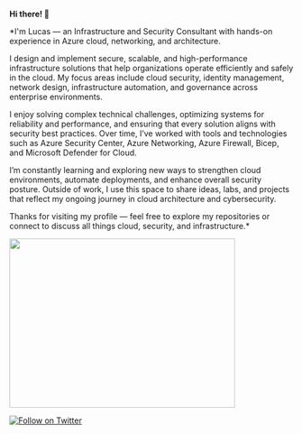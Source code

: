  
**Hi there! 👋**

*I'm Lucas — an Infrastructure and Security Consultant with hands-on experience in Azure cloud, networking, and architecture.

I design and implement secure, scalable, and high-performance infrastructure solutions that help organizations operate efficiently and safely in the cloud. My focus areas include cloud security, identity management, network design, infrastructure automation, and governance across enterprise environments.

I enjoy solving complex technical challenges, optimizing systems for reliability and performance, and ensuring that every solution aligns with security best practices. Over time, I’ve worked with tools and technologies such as Azure Security Center, Azure Networking, Azure Firewall, Bicep, and Microsoft Defender for Cloud. 

I’m constantly learning and exploring new ways to strengthen cloud environments, automate deployments, and enhance overall security posture. Outside of work, I use this space to share ideas, labs, and projects that reflect my ongoing journey in cloud architecture and cybersecurity.

Thanks for visiting my profile — feel free to explore my repositories or connect to discuss all things cloud, security, and infrastructure.*
 


 <img src="https://user-images.githubusercontent.com/65341172/224936160-c604dad2-8ff6-451a-9169-651f63dcaece.gif" height="300px" width="400px">
                                                                                                                             


[![Follow on Twitter](https://img.shields.io/badge/Follow-%231DA1F2?style=for-the-badge&logo=twitter&logoColor=white)](https://twitter.com/snklp_silva)
<br />

                                                                                                                             
                                                                                                                             
